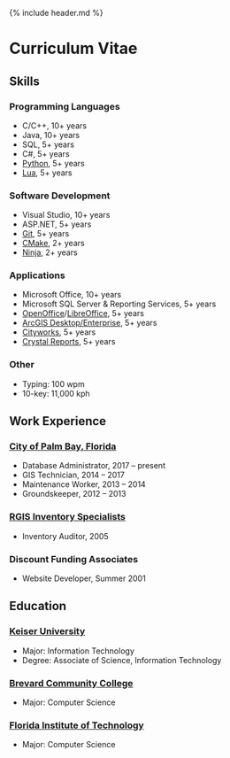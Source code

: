 {% include header.md %}

# Curriculum Vitae

## Skills

### Programming Languages

- C/C++, 10+ years
- Java, 10+ years
- SQL, 5+ years
- C#, 5+ years
- [Python](https://www.python.org/), 5+ years
- [Lua](https://www.lua.org/), 5+ years

### Software Development

- Visual Studio, 10+ years
- ASP.NET, 5+ years
- [Git](https://git-scm.com/), 5+ years
- [CMake](https://cmake.org/), 2+ years
- [Ninja](https://ninja-build.org/), 2+ years

### Applications

- Microsoft Office, 10+ years
- Microsoft SQL Server & Reporting Services, 5+ years
- [OpenOffice](https://www.openoffice.org/)/[LibreOffice](https://www.libreoffice.org/), 5+ years
- [ArcGIS Desktop/Enterprise](https://www.esri.com/), 5+ years
- [Cityworks](http://www.cityworks.com/), 5+ years
- [Crystal Reports](https://www.crystalreports.com/), 5+ years

### Other

- Typing: 100 wpm
- 10-key: 11,000 kph

## Work Experience

### [City of Palm Bay, Florida](http://www.palmbayflorida.org/)

- Database Administrator, 2017 – present
- GIS Technician, 2014 – 2017
- Maintenance Worker, 2013 – 2014
- Groundskeeper, 2012 – 2013

### [RGIS Inventory Specialists](http://www.rgis.com/)

- Inventory Auditor, 2005

### Discount Funding Associates

- Website Developer, Summer 2001

## Education

### [Keiser University](https://www.keiseruniversity.edu/)

- Major: Information Technology
- Degree: Associate of Science, Information Technology

### [Brevard Community College](http://www.easternflorida.edu/)

- Major: Computer Science

### [Florida Institute of Technology](https://www.fit.edu/)

- Major: Computer Science
